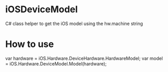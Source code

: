 # iOSDeviceModel
C# class helper to get the iOS model using the hw.machine string

# How to use
var hardware = iOS.Hardware.DeviceHardware.HardwareModel;
var model = iOS.Hardware.DeviceModel.Model(hardware);
